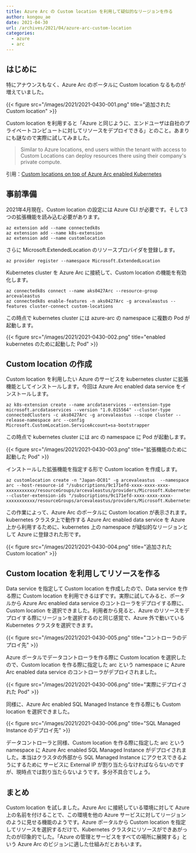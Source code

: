 ```yaml
---
title: Azure Arc の Custom location を利用して疑似的なリージョンを作る
author: kongou_ae
date: 2021-04-30
url: /archives/2021/04/azure-arc-custom-location
categories:
  - azure
  - arc
---
```


## はじめに

特にアナウンスもなく、Azure Arc のポータルに Custom location なるものが増えていました。

{{< figure src="/images/2021/2021-0430-001.png" title="追加された Custom location" >}}

Custom location を利用すると「Azure と同じように、エンドユーザは自社のプライベートコンピュートに対してリソースをデプロイできる」とのこと。あまりにも謎なので実際に試してみました。

> Similar to Azure locations, end users within the tenant with access to Custom Locations can deploy resources there using their company's private compute.

引用：[Custom locations on top of Azure Arc enabled Kubernetes](https://docs.microsoft.com/en-us/azure/azure-arc/kubernetes/conceptual-custom-locations)

## 事前準備

2021年4月現在、Custom location の設定には Azure CLI が必要です。そして3つの拡張機能を読み込む必要があります。

```
az extension add --name connectedk8s
az extension add --name k8s-extension
az extension add --name customlocation
```

さらに Microsoft.ExtendedLocation のリソースプロバイダを登録します。

```
az provider register --namespace Microsoft.ExtendedLocation
```

Kubernetes cluster を Azure Arc に接続して、Custom location の機能を有効化します。

```
az connectedk8s connect --name aks0427Arc --resource-group arcevaleastus
az connectedk8s enable-features -n aks0427Arc -g arcevaleastus --features cluster-connect custom-locations
```

この時点で kubernetes cluster には azure-arc の namespace に複数の Pod が起動します。

{{< figure src="/images/2021/2021-0430-002.png" title="enabled kubernetes のために起動した Pod" >}}

## Custom location の作成

Custom location を利用したい Azure のサービスを kubernetes cluster に拡張機能としてインストールします。今回は Azure Arc enabled data service をインストールします。

```
az k8s-extension create --name arcdataservices --extension-type microsoft.arcdataservices --version "1.0.015564" --cluster-type connectedClusters -c aks0427Arc -g arcevaleastus --scope cluster --release-namespace arc --config Microsoft.CustomLocation.ServiceAccount=sa-bootstrapper
```

この時点で kubernetes cluster には arc の namespace に Pod が起動します。

{{< figure src="/images/2021/2021-0430-003.png" title="拡張機能のために起動した Pod" >}}


インストールした拡張機能を指定する形で Custom location を作成します。

```
az customlocation create -n "Japan-DC01" -g arcevaleastus  --namespace arc --host-resource-id "/subscriptions/9c171efd-xxxx-xxxx-xxxx-xxxxxxxxxxx/resourceGroups/arcevaleastus/providers/Microsoft.Kubernetes/connectedClusters/aks0427Arc" --cluster-extension-ids "/subscriptions/9c171efd-xxxx-xxxx-xxxx-xxxxxxxxxxx/resourceGroups/arcevaleastus/providers/Microsoft.Kubernetes/connectedClusters/aks0427Arc/providers/Microsoft.KubernetesConfiguration/extensions/arcdataservices"
```

この作業によって、Azure Arc のポータルに Custom location が表示されます。kubernetes クラスタ上で動作する Azure Arc enabled data service を Azure 上から利用するために、kubernetes 上の namespace が疑似的なリージョンとして Azure に登録された形です。

{{< figure src="/images/2021/2021-0430-004.png" title="追加された Custom location" >}}

## Custom location を利用してリソースを作る

Data service を指定して Custom location を作成したので、Data service を作る際に Custom location を利用できるはずです。実際に試してみると、ポータルから Azure Arc enabled data service のコントローラをデプロイする際に、Custom location を選択できました。利用者から見ると、Azure のリソースをデプロイする際にリージョンを選択するのと同じ感覚で、Azure 外で動いている Kubernetes クラスタを選択できます。

{{< figure src="/images/2021/2021-0430-005.png" title="コントローラのデプロイ先" >}}

Azure ポータルでデータコントローラを作る際に Custom location を選択したので、Custom location を作る際に指定した arc という namespace に Azure Arc enabled data service のコントローラがデプロイされました。

{{< figure src="/images/2021/2021-0430-006.png" title="実際にデプロイされた Pod" >}}

同様に、Azure Arc enabled SQL Managed Instance を作る際にも Custom location を選択できました。

{{< figure src="/images/2021/2021-0430-006.png" title="SQL Managed Instance のデプロイ先" >}}

データコントローラと同様、Custom location を作る際に指定した arc という namespace に Azure Arc enabled SQL Managed Instance がデプロイされました。本当はクラスタの外部から SQL Managed Instance にアクセスできるようにするために サービスに External IP が割り当たらなければならないのですが、現時点では割り当たらないようです。多分不具合でしょう。

## まとめ

Custom location を試しました。Azure Arc に接続している環境に対して Azure 上の名前を付けることで、この環境を他の Azure サービスに対してリージョンのように見せる機能のようです。Azure ポータルから Custom location を指定してリソースを選択するだけで、Kubernetes クラスタにリソースができあがったのが印象的でした。「Azure の管理とサービスをすべての場所に展開する」という Azure Arc のビジョンに適した仕組みだとおもいます。
